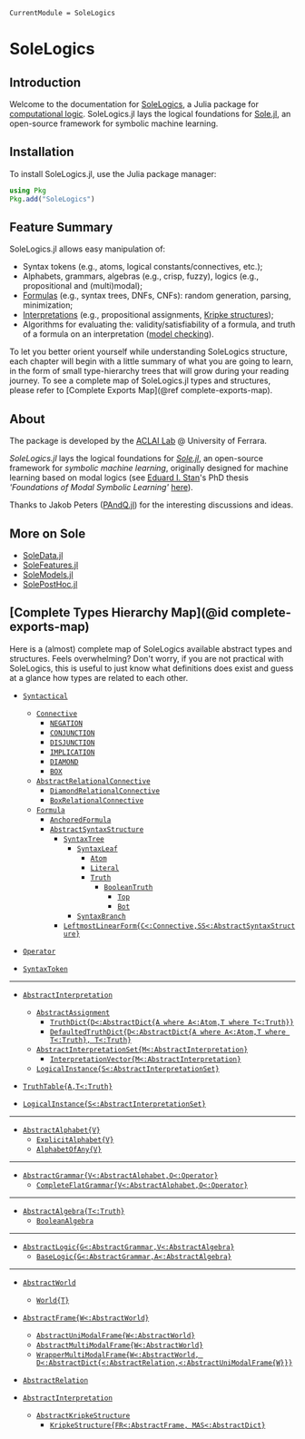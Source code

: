 ```@meta
CurrentModule = SoleLogics
```

# SoleLogics

## Introduction

Welcome to the documentation for [SoleLogics](https://github.com/aclai-lab/SoleLogics.jl), a Julia package for [computational logic](https://en.wikipedia.org/wiki/Computational_logic). SoleLogics.jl lays the logical foundations for [Sole.jl](https://github.com/aclai-lab/Sole.jl), an open-source framework for symbolic machine learning.

## Installation

To install SoleLogics.jl, use the Julia package manager:
```julia
using Pkg
Pkg.add("SoleLogics")
```

## Feature Summary

SoleLogics.jl allows easy manipulation of:

- Syntax tokens (e.g., atoms, logical constants/connectives, etc.);
- Alphabets, grammars, algebras (e.g., crisp, fuzzy), logics (e.g., propositional and (multi)modal);
- [Formulas](https://en.wikipedia.org/wiki/Well-formed_formula) (e.g., syntax trees, DNFs, CNFs): random generation, parsing, minimization;
- [Interpretations](https://en.wikipedia.org/wiki/Interpretation_(logic)) (e.g., propositional assignments, [Kripke structures](https://en.wikipedia.org/wiki/Kripke_structure_(model_checking)));
- Algorithms for evaluating the: validity/satisfiability of a formula, and truth of a formula on an interpretation ([model checking](https://en.wikipedia.org/wiki/Model_checking)).

To let you better orient yourself while understanding SoleLogics structure, each chapter will begin with a little summary of what you are going to learn, in the form of small type-hierarchy trees that will grow during your reading journey. To see a complete map of SoleLogics.jl types and structures, please refer to [Complete Exports Map](@ref complete-exports-map).

## About

The package is developed by the [ACLAI Lab](https://aclai.unife.it/en/) @ University of Ferrara.

*SoleLogics.jl* lays the logical foundations for [*Sole.jl*](https://github.com/aclai-lab/Sole.jl), an open-source framework for *symbolic machine learning*, originally designed for machine learning based on modal logics (see [Eduard I. Stan](https://eduardstan.github.io/)'s PhD thesis *'Foundations of Modal Symbolic Learning'* [here](https://www.repository.unipr.it/bitstream/1889/5219/5/main.pdf)).

Thanks to Jakob Peters ([PAndQ.jl](https://github.com/jakobjpeters/PAndQ.jl/)) for the interesting discussions and ideas.

## More on Sole
- [SoleData.jl](https://github.com/aclai-lab/SoleData.jl)
- [SoleFeatures.jl](https://github.com/aclai-lab/SoleFeatures.jl) 
- [SoleModels.jl](https://github.com/aclai-lab/SoleModels.jl)
- [SolePostHoc.jl](https://github.com/aclai-lab/SolePostHoc.jl)

## [Complete Types Hierarchy Map](@id complete-exports-map)
Here is a (almost) complete map of SoleLogics available abstract types and structures. Feels overwhelming? Don't worry, if you are not practical with SoleLogics, this is useful to just know what definitions does exist and guess at a glance how types are related to each other.

- [`Syntactical`](@ref)
    - [`Connective`](@ref)
        - [`NEGATION`](@ref)
        - [`CONJUNCTION`](@ref)
        - [`DISJUNCTION`](@ref)
        - [`IMPLICATION`](@ref)
        - [`DIAMOND`](@ref)
        - [`BOX`](@ref)
    - [`AbstractRelationalConnective`](@ref)
        - [`DiamondRelationalConnective`](@ref)
        - [`BoxRelationalConnective`](@ref)         
    - [`Formula`](@ref)
        - [`AnchoredFormula`](@ref) 
        - [`AbstractSyntaxStructure`](@ref)
            - [`SyntaxTree`](@ref)              
                - [`SyntaxLeaf`](@ref)
                    - [`Atom`](@ref)            
                    - [`Literal`](@ref)         
                    - [`Truth`](@ref)    
                        - [`BooleanTruth`](@ref)
                            - [`Top`](@ref)
                            - [`Bot`](@ref)  
                - [`SyntaxBranch`](@ref)        
            - [`LeftmostLinearForm{C<:Connective,SS<:AbstractSyntaxStructure}`](@ref)

- [`Operator`](@ref) 
- [`SyntaxToken`](@ref)
---

- [`AbstractInterpretation`](@ref)
    - [`AbstractAssignment`](@ref) 
        - [`TruthDict{D<:AbstractDict{A where A<:Atom,T where T<:Truth}}`](@ref)
        - [`DefaultedTruthDict{D<:AbstractDict{A where A<:Atom,T where T<:Truth}, T<:Truth}`](@ref)
    - [`AbstractInterpretationSet{M<:AbstractInterpretation}`](@ref)
        - [`InterpretationVector{M<:AbstractInterpretation}`](@ref)
    - [`LogicalInstance{S<:AbstractInterpretationSet}`](@ref) 

- [`TruthTable{A,T<:Truth}`](@ref)
- [`LogicalInstance{S<:AbstractInterpretationSet}`](@ref)
---

- [`AbstractAlphabet{V}`](@ref)
    - [`ExplicitAlphabet{V}`](@ref)
    - [`AlphabetOfAny{V}`](@ref)
---

- [`AbstractGrammar{V<:AbstractAlphabet,O<:Operator}`](@ref) 
    - [`CompleteFlatGrammar{V<:AbstractAlphabet,O<:Operator}`](@ref)

---

- [`AbstractAlgebra{T<:Truth}`](@ref)
    - [`BooleanAlgebra`](@ref)
---

- [`AbstractLogic{G<:AbstractGrammar,V<:AbstractAlgebra}`](@ref)
    - [`BaseLogic{G<:AbstractGrammar,A<:AbstractAlgebra}`](@ref)
---

- [`AbstractWorld`](@ref)
    - [`World{T}`](@ref)

- [`AbstractFrame{W<:AbstractWorld}`](@ref)
    - [`AbstractUniModalFrame{W<:AbstractWorld}`](@ref)
    - [`AbstractMultiModalFrame{W<:AbstractWorld}`](@ref)
    - [`WrapperMultiModalFrame{W<:AbstractWorld, D<:AbstractDict{<:AbstractRelation,<:AbstractUniModalFrame{W}}}`](@ref)

- [`AbstractRelation`](@ref)

- [`AbstractInterpretation`](@ref)
    - [`AbstractKripkeStructure`](@ref)
        - [`KripkeStructure{FR<:AbstractFrame, MAS<:AbstractDict}`](@ref)